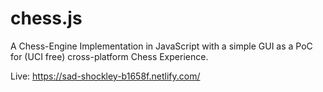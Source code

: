 # chess.js
A Chess-Engine Implementation in JavaScript with a simple GUI as a PoC for (UCI free) cross-platform Chess Experience.

Live: https://sad-shockley-b1658f.netlify.com/
